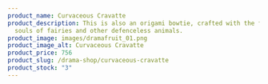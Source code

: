```yaml
---
product_name: Curvaceous Cravatte
product_description: This is also an origami bowtie, crafted with the folded
  souls of fairies and other defenceless animals.
product_image: images/dramafruit_01.png
product_image_alt: Curvaceous Cravatte
product_price: 756
product_slug: /drama-shop/curvaceous-cravatte
product_stock: "3"
---
```

